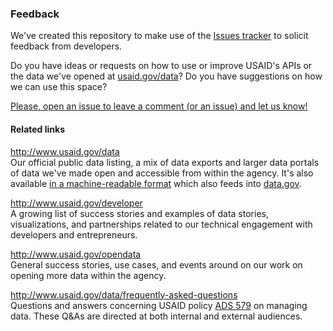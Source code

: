 ### Feedback

We've created this repository to make use of the [Issues tracker](https://github.com/USAID/Feedback/issues) to solicit feedback from developers.

Do you have ideas or requests on how to use or improve USAID's APIs or the data we've opened at [usaid.gov/data](http://www.usaid.gov/data)? Do you have suggestions on how we can use this space?

[Please, open an issue to leave a comment (or an issue) and let us know!](https://github.com/USAID/Feedback/issues)

#### Related links

http://www.usaid.gov/data <br>
Our official public data listing, a mix of data exports and larger data portals of data we've made open and accessible from within the agency. It's also available [in a machine-readable format](http://www.usaid.gov/data.json) which also feeds into [data.gov](http://data.gov).

http://www.usaid.gov/developer <br>
A growing list of success stories and examples of data stories, visualizations, and partnerships related to our technical engagement with developers and entrepreneurs.

http://www.usaid.gov/opendata <br>
General success stories, use cases, and events around on our work on opening more data within the agency.

http://www.usaid.gov/data/frequently-asked-questions <br>
Questions and answers concerning USAID policy [ADS 579](http://www.usaid.gov/ads/policy/500/579) on managing data.  These Q&As are directed at both internal and external audiences.
